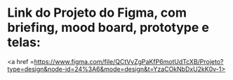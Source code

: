 # Link do Projeto do Figma, com briefing, mood board, prototype e telas:

<a href =https://www.figma.com/file/QCtVvZgPaKfP6motUdTcXB/Projeto?type=design&node-id=24%3A6&mode=design&t=YzaCOkNbDxU2kK0v-1>
